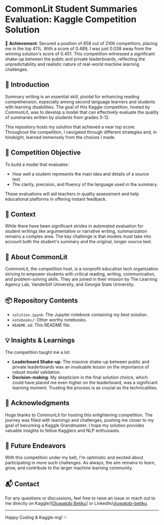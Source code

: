 # CommonLit Student Summaries Evaluation: Kaggle Competition Solution

🥇 **Achievement**: Secured a position of 858 out of 2106 competitors, placing me in the top 41%. With a score of 0.489, I was just 0.038 away from the winning solution's score of 0.451. This competition witnessed a significant shake-up between the public and private leaderboards, reflecting the unpredictability and realistic nature of real-world machine learning challenges.

## 🚀 Introduction

Summary writing is an essential skill, pivotal for enhancing reading comprehension, especially among second language learners and students with learning disabilities. The goal of this Kaggle competition, hosted by CommonLit, was to develop a model that can effectively evaluate the quality of summaries written by students from grades 3-12.

This repository hosts my solution that achieved a near top score. Throughout the competition, I navigated through different strategies and, in hindsight, learned immensely from the choices I made.

## 🎯 Competition Objective

To build a model that evaluates:
- How well a student represents the main idea and details of a source text.
- The clarity, precision, and fluency of the language used in the summary.

These evaluations will aid teachers in quality assessment and help educational platforms in offering instant feedback.

## 💼 Context

While there have been significant strides in automated evaluation for student writings like argumentative or narrative writing, summarization remains a complex area. The key challenge is that models must take into account both the student's summary and the original, longer source text.

## 🏢 About CommonLit

CommonLit, the competition host, is a nonprofit education tech organization striving to empower students with critical reading, writing, communication, and problem-solving skills. They are joined in their mission by The Learning Agency Lab, Vanderbilt University, and Georgia State University.

## 📦 Repository Contents

- `solution.ipynb`: The Jupyter notebook containing my best solution.
- `notebooks/`: Other worthy notebooks.
- `README.md`: This README file.

## 💡 Insights & Learnings

The competition taught me a lot:
- **Leaderboard Shake-up**: The massive shake-up between public and private leaderboards was an invaluable lesson on the importance of robust model validation.
- **Decision-making**: My skepticism in the final solution choice, which could have placed me even higher on the leaderboard, was a significant learning moment. Trusting the process is as crucial as the technicalities.

## 🙌 Acknowledgments

Huge thanks to CommonLit for hosting this enlightening competition. The journey was filled with learnings and challenges, pushing me closer to my goal of becoming a Kaggle Grandmaster. I hope my solution provides valuable insights to fellow Kagglers and NLP enthusiasts.

## 🖖 Future Endeavors

With this competition under my belt, I'm optimistic and excited about participating in more such challenges. As always, the aim remains to learn, grow, and contribute to the larger machine learning community.

## 📬 Contact

For any questions or discussions, feel free to raise an issue or reach out to me directly on Kaggle/[[Oluwatobi Betiku](https://www.kaggle.com/oluwatobibetiku)] or LinkedIn/[oluwatobi-betiku](https://www.linkedin.com/in/oluwatobi-betiku-oluwatobi/).

---

Happy Coding & Kaggle-ing! ✨

